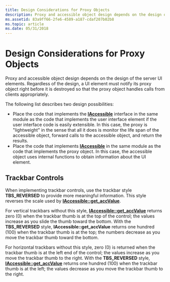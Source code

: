 ```yaml
---
title: Design Considerations for Proxy Objects
description: Proxy and accessible object design depends on the design of the server UI elements. Regardless of the design, a UI element must notify its proxy object right before it is destroyed so that the proxy object handles calls from clients appropriately.
ms.assetid: 83a9ff66-2fe6-4589-a187-cdaf207b02b8
ms.topic: article
ms.date: 05/31/2018
---
```


# Design Considerations for Proxy Objects

Proxy and accessible object design depends on the design of the server UI elements. Regardless of the design, a UI element must notify its proxy object right before it is destroyed so that the proxy object handles calls from clients appropriately.

The following list describes two design possibilities:

-   Place the code that implements the [**IAccessible**](/windows/desktop/api/oleacc/nn-oleacc-iaccessible) interface in the same module as the code that implements the user interface element if the user interface code is easily extensible. In this case, the proxy is "lightweight" in the sense that all it does is monitor the life span of the accessible object, forward calls to the accessible object, and return the results.
-   Place the code that implements [**IAccessible**](/windows/desktop/api/oleacc/nn-oleacc-iaccessible) in the same module as the code that implements the proxy object. In this case, the accessible object uses internal functions to obtain information about the UI element.

## Trackbar Controls

When implementing trackbar controls, use the trackbar style **TBS\_REVERSED** to provide more meaningful information. This style reverses the scale used by [**IAccessible::get\_accValue**](/windows/desktop/api/Oleacc/nf-oleacc-iaccessible-get_accvalue).

For vertical trackbars without this style, [**IAccessible::get\_accValue**](/windows/desktop/api/Oleacc/nf-oleacc-iaccessible-get_accvalue) returns zero (0) when the trackbar thumb is at the top of the control; the values increase as you slide the thumb toward the bottom. With the **TBS\_REVERSED** style, **IAccessible::get\_accValue** returns one hundred (100) when the trackbar thumb is at the top; the numbers decrease as you move the trackbar thumb toward the bottom.

For horizontal trackbars without this style, zero (0) is returned when the trackbar thumb is at the left end of the control; the values increase as you move the trackbar thumb to the right. With the **TBS\_REVERSED** style, [**IAccessible::get\_accValue**](/windows/desktop/api/Oleacc/nf-oleacc-iaccessible-get_accvalue) returns one hundred (100) when the trackbar thumb is at the left; the values decrease as you move the trackbar thumb to the right.

 

 




